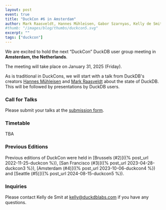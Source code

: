 ```yaml
---
layout: post
event: true
title: "DuckCon #6 in Amsterdam"
author: Mark Raasveldt, Hannes Mühleisen, Gabor Szarnyas, Kelly de Smit
#thumb: "/images/blog/thumbs/duckcon5.svg"
excerpt: ""
tags: ["duckcon"]
---
```


<!--
<img src="/images/duckcon5-splashscreen.svg"
     alt="DuckCon #5 Splashscreen"
     width="680"
     />
-->

We are excited to hold the next “DuckCon” DuckDB user group meeting in **Amsterdam, the Netherlands**.

The meeting will take place on January 31, 2025 (Friday).

As is traditional in DuckCons, we will start with a talk from DuckDB's creators [Hannes Mühleisen](https://hannes.muehleisen.org/) and [Mark Raasveldt](https://mytherin.github.io/) about the state of DuckDB. This will be followed by presentations by DuckDB users.

### Call for Talks

Please submit your talks at the [submission form](https://forms.gle/WeKEaTKDgH9aLE9NA).

### Timetable

TBA

### Previous Editions

Previous editions of DuckCon were held in
[Brussels (#2)]({% post_url 2022-11-25-duckcon %}),
[San Francisco (#3)]({% post_url 2023-04-28-duckcon3 %}),
[Amsterdam (#4)]({% post_url 2023-10-06-duckcon4 %}) and
[Seattle (#5)]({% post_url 2024-08-15-duckcon5 %}).

### Inquiries

Please contact Kelly de Smit at [kelly@duckdblabs.com](mailto:kelly@duckdblabs.com) if you have any questions.
